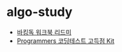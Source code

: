 # algo-study
- [바킹독 워크북 리드미](https://github.com/encrypted-def/basic-algo-lecture/blob/master/workbook.md)
- [Programmers 코딩테스트 고득점 Kit](https://school.programmers.co.kr/learn/challenges?tab=algorithm_practice_kit)
